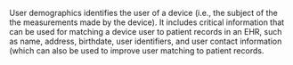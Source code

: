 User demographics identifies the user of a device (i.e., the subject of the the measurements made by
the device). It includes critical information that can be used for matching a device user to patient
records in an EHR, such as name, address, birthdate, user identifiers, and user contact information
(which can also be used to improve user matching to patient records.